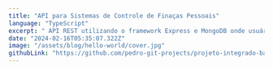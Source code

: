 ```yaml
---
title: "API para Sistemas de Controle de Finaças Pessoais"
language: "TypeScript"
excerpt: " API REST utilizando o framework Express e MongoDB onde usuários podem se cadastrar e criar gerenciadores de finaças para suas contas pessoais."
date: "2024-02-16T05:35:07.322Z"
image: "/assets/blog/hello-world/cover.jpg"
githubLink: "https://github.com/pedro-git-projects/projeto-integrado-backend"
---
```

